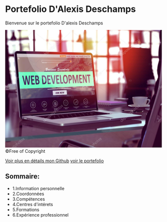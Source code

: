 # Portefolio D'Alexis Deschamps
 Bienvenue sur le portefolio D'alexis Deschamps

![Web dévellopement](./asset/asset0.jpg)
&copy;Free of Copyright




[Voir plus en détails mon Github]( https://github.com/AlexBTSSIO/portefolio.git)
[voir le portefolio](https://alexbtssio.github.io/portefolio/)

## Sommaire:
* 1.Information personnelle
* 2.Coordonnées
* 3.Compétences
* 4.Centres d'intérets
* 5.Formations
* 6.Expérience professionnel